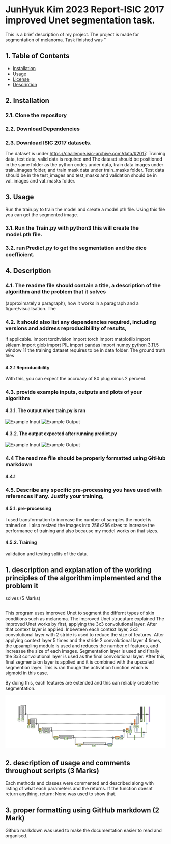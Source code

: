 # JunHyuk Kim 2023 Report-ISIC 2017 improved Unet segmentation task.

This is a brief description of my project. The project is made for segmentation of melanoma. 
Task finished was "

## 1. Table of Contents
- [Installation](#installation)
- [Usage](#usage)
- [License](#license)
- [Description](#Description)


## 2. Installation
### 2.1. Clone the repository
### 2.2. Download Dependencies
### 2.3. Download ISIC 2017 datasets. 
The dataset is under https://challenge.isic-archive.com/data/#2017. Training data, test data, valid data is required and 
The dataset should be positioned in the same folder as the python codes under data, train data images under train_images folder, and train mask data under train_masks folder. Test data should be in the test_images and test_masks and validation should be in val_images and val_masks folder.


## 3. Usage
Run the train.py to train the model and create a model.pth file. 
Using this file you can get the segmented image.
### 3.1. Run the Train.py with python3 this will create the model.pth file.

### 3.2. run Predict.py to get the segmentation and the dice coefficient. 


## 4. Description

### 4.1. The readme file should contain a title, a description of the algorithm and the problem that it solves
(approximately a paragraph), how it works in a paragraph and a figure/visualisation.
The 

### 4.2. It should also list any dependencies required, including versions and address reproduciblility of results,
if applicable.
import torchvision
import torch
import matplotlib
import sklearn
import glob 
import PIL
import pandas
import numpy
python 3.11.5
window 11
the training dataset requires to be in data folder. The ground truth files 

#### 4.2.1 Reproducibility
With this, you can expect the accruacy of 80 plug minus 2 percent.

### 4.3. provide example inputs, outputs and plots of your algorithm
#### 4.3.1. The output when train.py is ran
![Example Input](Example_Inputs_train.png)
![Example Output](Example_Outputs_train.png)

#### 4.3.2. The output expected after running predict.py

![Example Input](Example_Inputs_predict.png)
![Example Output](Example_Outputs_predict.png)

### 4.4 The read me file should be properly formatted using GitHub markdown
#### 4.4.1

### 4.5. Describe any specific pre-processing you have used with references if any. Justify your training, 
#### 4.5.1. pre-processing
I used transformation to increase the number of samples the model is trained on.
I also resized the images into 256x256 sizes to increase the performance of training and also because my model works on that sizes. 

#### 4.5.2. Training
validation
and testing splits of the data.

## 1. description and explanation of the working principles of the algorithm implemented and the problem it
solves (5 Marks)
##
This program uses improved Unet to segment the differnt types of skin conditions such as melanoma.
The improved Unet strucuture explained
The improved Unet works by first, applying the 3x3 convolutional layer. After that context layer is applied. 
Inbewteen each context layer, 3x3 convolutional layer with 2 stride is used to reduce the size of features. 
After applying context layer 5 times and the stride 2 convolutional layer 4 times, the upsampling module is used and reduces the number of features, and increasee the size of each images. 
Segmentation layer is used and 
finally the 3x3 convolutional layer is used as the final convolutional layer. After this, final segmentaion layer is applied and it is combined with the upscaled segmention layer. 
This is ran though the activation function which is sigmoid in this case. 

By doing this, each features are extended and this can reliably create the segmentation.

![My Image Alt Text](image.png)
    
## 2. description of usage and comments throughout scripts (3 Marks)
Each methods and classes were commented and described along with listing of what each parameters and the returns. If the function doesnt return anything, return: None was used to show that.


## 3. proper formatting using GitHub markdown (2 Mark)
Github markdown was used to make the documentation easier to read and organised.
